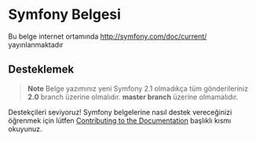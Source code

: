 Symfony Belgesi
=====================

Bu belge internet ortamında http://symfony.com/doc/current/ 
yayınlanmaktadır

Desteklemek
------------

>**Note** 
>Belge yazımınız yeni Symfony 2.1 olmadıkça tüm gönderileriniz **2.0** branch 
>üzerine olmalıdır. **master branch** üzerine olmamalıdır.


Destekçileri seviyoruz! Symfony belgelerine nasıl destek vereceğinizi 
öğrenmek için lütfen [Contributing to the Documentation](http://symfony.com/doc/current/contributing/documentation/overview.html) 
başlıklı kısmı okuyunuz.
